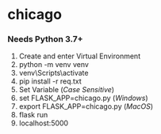 # chicago
### Needs Python 3.7+
1. Create and enter Virtual Environment
  1. python -m venv venv
  2. venv\Scripts\activate
  3. pip install -r req.txt
2. Set Variable (*Case Sensitive*)
  1. set FLASK_APP=chicago.py (_Windows_)
  2. export FLASK_APP=chicago.py (_MacOS_)
3. flask run
4. localhost:5000
